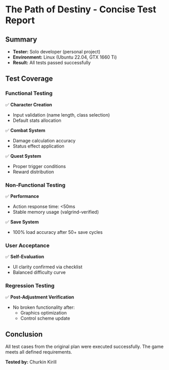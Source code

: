 # The Path of Destiny - Concise Test Report

## Summary
- **Tester:** Solo developer (personal project)
- **Environment:** Linux (Ubuntu 22.04, GTX 1660 Ti)
- **Result:** All tests passed successfully

## Test Coverage

### Functional Testing
✅ **Character Creation**  
- Input validation (name length, class selection)  
- Default stats allocation  

✅ **Combat System**  
- Damage calculation accuracy  
- Status effect application  

✅ **Quest System**  
- Proper trigger conditions  
- Reward distribution  

### Non-Functional Testing
✅ **Performance**  
- Action response time: <50ms  
- Stable memory usage (valgrind-verified)  

✅ **Save System**  
- 100% load accuracy after 50+ save cycles  

### User Acceptance
✅ **Self-Evaluation**  
- UI clarity confirmed via checklist  
- Balanced difficulty curve  

### Regression Testing
✅ **Post-Adjustment Verification**  
- No broken functionality after:  
  - Graphics optimization  
  - Control scheme update  

## Conclusion
All test cases from the original plan were executed successfully. The game meets all defined requirements.

**Tested by:** Churkin Kirill  
